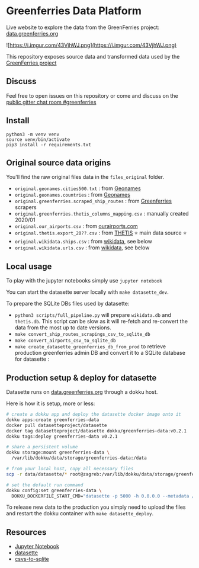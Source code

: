 # Greenferries Data Platform

Live website to explore the data from the GreenFerries project: [data.greenferries.org](data.greenferries.org)

![https://i.imgur.com/43VjhWJ.png](https://i.imgur.com/43VjhWJ.png)

This repository exposes source data and transformed data
used by the [GreenFerries project](https://www.greenferries.org)

## Discuss

Feel free to open issues on this repository or come and discuss on the [public gitter chat room #greenferries](https://gitter.im/greenferries/community)

## Install

```
python3 -m venv venv
source venv/bin/activate
pip3 install -r requirements.txt
```

## Original source data origins

You'll find the raw original files data in the `files_original` folder.

- `original.geonames.cities500.txt` : from [Geonames](https://download.geonames.org/export/dump/)
- `original.geonames.countries` : from [Geonames](https://download.geonames.org/export/dump/)
- `original.greenferries.scraped_ship_routes` : from [Greenferries](https://github.com/greenferries/greenferries/tree/master/scrapers) scrapers
- `original.greenferries.thetis_columns_mapping.csv` : manually created 2020/01
- `original.our_airports.csv` : from [ourairports.com](https://ourairports.com/data/)
- `original.thetis.export_20??.csv` : from [THETIS](https://mrv.emsa.europa.eu/#public/emission-report) ⭐️ main data source ⭐️
- `original.wikidata.ships.csv` : from [wikidata](https://www.wikidata.org/), see below
- `original.wikidata.urls.csv` : from [wikidata](https://www.wikidata.org/), see below

## Local usage

To play with the jupyter notebooks simply use `jupyter notebook`

You can start the datasette server locally with `make datasette_dev`.

To prepare the SQLite DBs files used by datasette:

- `python3 scripts/full_pipeline.py` will prepare `wikidata.db` and `thetis.db`. This script can be slow as it will re-fetch and re-convert the data from the most up to date versions.
- `make convert_ship_routes_scrapings_csv_to_sqlite_db`
- `make convert_airports_csv_to_sqlite_db`
- `make create_datasette_greenferries_db_from_prod` to retrieve production greenferries admin DB and convert it to a SQLite database for datasette :

## Production setup & deploy for datasette

Datasette runs on [data.greenferries.org](https://data.greenferries.org) through
a dokku host.

Here is how it is setup, more or less:

```sh
# create a dokku app and deploy the datasette docker image onto it
dokku apps:create greenferries-data
docker pull datasetteproject/datasette
docker tag datasetteproject/datasette dokku/greenferries-data:v0.2.1
dokku tags:deploy greenferries-data v0.2.1

# share a persistent volume
dokku storage:mount greenferries-data \
  /var/lib/dokku/data/storage/greenferries-data:/data

# from your local host, copy all necessary files
scp -r data/datasette/* root@zagreb:/var/lib/dokku/data/storage/greenferries-data/

# set the default run command
dokku config:set greenferries-data \
  DOKKU_DOCKERFILE_START_CMD="datasette -p 5000 -h 0.0.0.0 --metadata /data/metadata.yml --static static:/data/static/ /data/dbs"
```

To release new data to the production you simply need to upload the files
and restart the dokku container with `make datasette_deploy`.

## Resources

- [Jupyter Notebook](https://jupyter-notebook.readthedocs.io/en/stable/)
- [datasette](https://github.com/simonw/datasette)
- [csvs-to-sqlite](https://github.com/simonw/csvs-to-sqlite)
